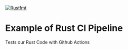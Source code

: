 [![Rustfmt](https://github.com/Andreiadomz/new-rust-project-for-actions/actions/workflows/rustfmt.yml/badge.svg)](https://github.com/Andreiadomz/new-rust-project-for-actions/actions/workflows/rustfmt.yml)

# Example of Rust CI Pipeline

Tests our Rust Code with Github Actions
